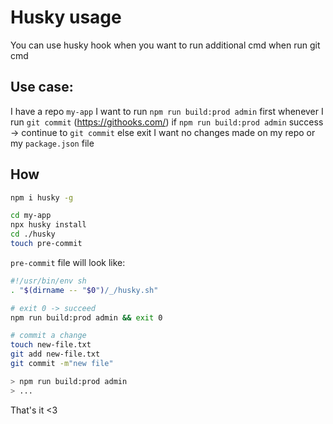 # Husky usage

You can use husky hook when you want to run additional cmd when run git cmd

## Use case:
I have a repo `my-app`
I want to run `npm run build:prod admin` first whenever I run `git commit` (https://githooks.com/)
if `npm run build:prod admin` success -> continue to `git commit`
else exit
I want no changes made on my repo or my `package.json` file

## How
```bash
npm i husky -g

cd my-app
npx husky install
cd ./husky
touch pre-commit
```

`pre-commit` file will look like:

```bash
#!/usr/bin/env sh
. "$(dirname -- "$0")/_/husky.sh"

# exit 0 -> succeed
npm run build:prod admin && exit 0 
```

```bash
# commit a change
touch new-file.txt
git add new-file.txt
git commit -m"new file"

> npm run build:prod admin
> ...
```

That's it <3
